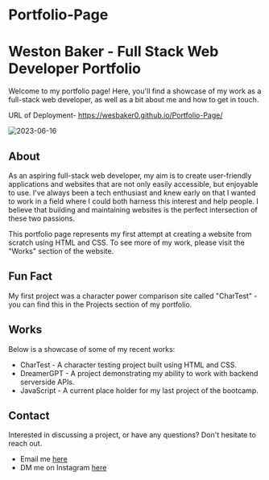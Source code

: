 # Portfolio-Page

# Weston Baker - Full Stack Web Developer Portfolio

Welcome to my portfolio page! Here, you'll find a showcase of my work as a full-stack web developer, as well as a bit about me and how to get in touch.

URL of Deployment- https://wesbaker0.github.io/Portfolio-Page/

![2023-06-16](https://github.com/WesBaker0/React-Portfolio-Page/assets/131714206/f86db425-dc12-41c0-8515-915abb0c372e)

## About

As an aspiring full-stack web developer, my aim is to create user-friendly applications and websites that are not only easily accessible, but enjoyable to use. I've always been a tech enthusiast and knew early on that I wanted to work in a field where I could both harness this interest and help people. I believe that building and maintaining websites is the perfect intersection of these two passions.

This portfolio page represents my first attempt at creating a website from scratch using HTML and CSS. To see more of my work, please visit the "Works" section of the website.

## Fun Fact

My first project was a character power comparison site called "CharTest" - you can find this in the Projects section of my portfolio.

## Works

Below is a showcase of some of my recent works:

* CharTest - A character testing project built using HTML and CSS.
* DreamerGPT - A project demonstrating my ability to work with backend serverside APIs.
* JavaScript - A current place holder for my last project of the bootcamp.

## Contact

Interested in discussing a project, or have any questions? Don't hesitate to reach out.

* Email me [here]()
* DM me on Instagram [here]()
